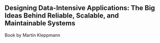 ## Designing Data-Intensive Applications: The Big Ideas Behind Reliable, Scalable, and Maintainable Systems
Book by Martin Kleppmann
